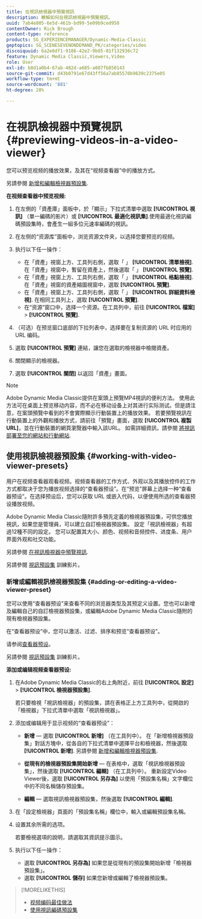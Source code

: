 ```yaml
---
title: 在視訊檢視器中預覽視訊
description: 瞭解如何在視訊檢視器中預覽視訊。
uuid: 7ab4e805-6e5d-461b-bd99-5e09b9ced950
contentOwner: Rick Brough
content-type: reference
products: SG_EXPERIENCEMANAGER/Dynamic-Media-Classic
geptopics: SG_SCENESEVENONDEMAND_PK/categories/video
discoiquuid: 6a2e6df1-9186-42e2-9b85-01f132936c72
feature: Dynamic Media Classic,Viewers,Video
role: User
exl-id: b8d1a0b4-67ab-482d-a685-a087fb850143
source-git-commit: d43b0791e67d43ff56a7ab85570b9639c2375e05
workflow-type: tm+mt
source-wordcount: '881'
ht-degree: 28%

---
```


# 在視訊檢視器中預覽視訊{#previewing-videos-in-a-video-viewer}

您可以预览视频的播放效果，及其在“视频查看器”中的播放方式。

另請參閱 [新增和編輯檢視器預設集](application-setup.md#adding_and_editing_viewer_presets).

**在视频查看器中预览视频:**

1. 在左側的「資產庫」面板中，於「顯示」下拉式清單中選取 **[!UICONTROL 視訊]** （單一編碼的影片）或 **[!UICONTROL 最適化視訊集]**.使用最適化視訊編碼預設集時，會產生一組多位元速率編碼的視訊。
1. 在左侧的“资源库”面板中，浏览资源文件夹，以选择您要预览的视频。
1. 执行以下任一操作：

   * 在「資產」視窗上方、工具列右側，選取「 」 **[!UICONTROL 清單檢視]**. 在「資產」視窗中，暫留在資產上，然後選取「 」 **[!UICONTROL 預覽]**.
   * 在「資產」視窗上方、工具列右側，選取「 」 **[!UICONTROL 格點檢視]**. 在「資產」視窗的資產縮圖視窗中，選取 **[!UICONTROL 預覽]**.
   * 在「資產」視窗上方、工具列右側，選取「 」 **[!UICONTROL 詳細資料檢視]**. 在相同工具列上，選取 **[!UICONTROL 預覽]**.
   * 在“资源”窗口中，选择一个资源。在工具列中，前往 **[!UICONTROL 檔案]** > **[!UICONTROL 預覽]**.

1. （可选）在预览窗口底部的下拉列表中，选择要在复制资源的 URL 时应用的 URL 编码。
1. 選取 **[!UICONTROL 預覽]** 連結，讓您在選取的檢視器中檢閱資產。
1. 關閉顯示的檢視器。
1. 選取 **[!UICONTROL 關閉]** 以返回「資產」畫面。

>[!NOTE]
>
>Adobe Dynamic Media Classic提供在案頭上預覽MP4視訊的便利方法。 使用此方法可在桌面上预览移动内容，而不必在移动设备上对其进行实际测试。但是請注意，在案頭預覽中看到的不會實際顯示行動裝置上的播放效果。 若要預覽視訊在行動裝置上的外觀和播放方式，請前往「預覽」畫面，選取 **[!UICONTROL 複製URL]**，並在行動裝置的網頁瀏覽器中輸入該URL。 如需詳細資訊，請參閱 [將視訊部署至您的網站和行動網站](deploying-video-websites-mobile-sites.md#deploying_video_to_your_websites_and_mobile_sites).

## 使用視訊檢視器預設集 {#working-with-video-viewer-presets}

用户在视频查看器观看视频。视频查看器的工作方式、外观以及其播放控件的工作方式都取决于您为播放视频选择的“查看器预设”。在“预览”屏幕上选择一种“查看器预设”。在选择预设后，您可以获取 URL 或嵌入代码，以便使用所选的查看器预设播放视频。

Adobe Dynamic Media Classic隨附許多預先定義的檢視器預設集，可供您播放視訊，如果您是管理員，可以建立自訂檢視器預設集。 設定「視訊檢視器」有超過12種不同的設定。 您可以配置其大小、颜色、视频和音频控件、进度条、用户界面外观和社交功能。

另請參閱 [在視訊檢視器中預覽視訊](previewing-videos-video-viewer.md#previewing_videos_in_a_video_viewer).

另請參閱 [視訊預設集](https://s7d5.scene7.com/s7viewers/html5/VideoViewer.html?videoserverurl=https://s7d5.scene7.com/is/content/&amp;emailurl=https://s7d5.scene7.com/s7/emailFriend&amp;serverUrl=https://s7d5.scene7.com/is/image/&amp;config=Scene7SharedAssets/Universal_HTML5_Video&amp;contenturl=https://s7d5.scene7.com/skins/&amp;asset=S7tutorials/549_video-presets_converted%20renamed_Done-AVS) 訓練影片。

### 新增或編輯視訊檢視器預設集 {#adding-or-editing-a-video-viewer-preset}

您可以使用“查看器预设”来查看不同的浏览器类型及其预定义设置。您也可以新增及編輯自己的自訂檢視器預設集，或編輯Adobe Dynamic Media Classic隨附的現有檢視器預設集。

在“查看器预设”中，您可以激活、过滤、排序和预览“查看器预设”。

请参阅[查看器预设](application-setup.md#viewer_presets)。

另請參閱 [視訊預設集](https://s7d5.scene7.com/s7viewers/html5/VideoViewer.html?videoserverurl=https://s7d5.scene7.com/is/content/&amp;emailurl=https://s7d5.scene7.com/s7/emailFriend&amp;serverUrl=https://s7d5.scene7.com/is/image/&amp;config=Scene7SharedAssets/Universal_HTML5_Video&amp;contenturl=https://s7d5.scene7.com/skins/&amp;asset=S7tutorials/549_video-presets_converted%20renamed_Done-AVS) 訓練影片。

**添加或编辑视频查看器预设:**

1. 在Adobe Dynamic Media Classic的右上角附近，前往 **[!UICONTROL 設定]** > **[!UICONTROL 檢視器預設集]**.

   若只要檢視「視訊檢視器」的預設集，請在表格正上方工具列中，從開啟的「檢視器」下拉式清單中選取「視訊檢視器」。

1. 添加或编辑用于显示视频的“查看器预设”：

   * **新增**  — 選取 **[!UICONTROL 新增]** （在工具列中）。 在「新增檢視器預設集」對話方塊中，從各自的下拉式清單中選擇平台和檢視器，然後選取 **[!UICONTROL 新增]**.
   另請參閱 [新增和編輯檢視器預設集](application-setup.md#adding_and_editing_viewer_presets).

   * **從現有的檢視器預設集開始新增**  — 在表格中，選取「視訊檢視器預設集」，然後選取 **[!UICONTROL 編輯]** （在工具列中）。
   重新設定Video Viewer後，選取 **[!UICONTROL 另存為]** 以使用「預設集名稱」文字欄位中的不同名稱儲存預設集。

   * **編輯**  — 選取視訊檢視器預設集，然後選取 **[!UICONTROL 編輯]**.



1. 在「設定檢視器」頁面的「預設集名稱」欄位中，輸入或編輯預設集名稱。
1. 设置其余所需的选项。

   若要檢視選項的說明，請選取其資訊提示圖示。

1. 执行以下任一操作：

   * 選取 **[!UICONTROL 另存為]** 如果您是從現有的預設集開始新增「檢視器預設集」。
   * 選取 **[!UICONTROL 儲存]** 如果您新增或編輯了檢視器預設集。

>[!MORELIKETHIS]
>
>* [视频编码最佳做法](uploading-encoding-videos.md#best_practices_for_video_encoding)
>* [使用視訊編碼預設集](uploading-encoding-videos.md#working_with_video_encoding_presets)

